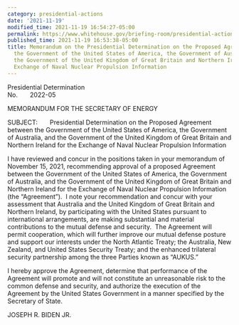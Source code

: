 ```yaml
---
category: presidential-actions
date: '2021-11-19'
modified_time: 2021-11-19 16:54:27-05:00
permalink: https://www.whitehouse.gov/briefing-room/presidential-actions/2021/11/19/a-memorandum-on-the-presidential-determination-on-the-proposed-agreement-between-the-government-of-the-united-states-of-america-the-government-of-australia-and-the-government-of-the-united-kingdom-o/
published_time: 2021-11-19 16:53:38-05:00
title: Memorandum on the Presidential Determination on the Proposed Agreement between
  the Government of the United States of America, the Government of Australia, and
  the Government of the United Kingdom of Great Britain and Northern Ireland for the
  Exchange of Naval Nuclear Propulsion Information
---
```

 
Presidential Determination  
No.       2022-05          

MEMORANDUM FOR THE SECRETARY OF ENERGY  
  
SUBJECT:       Presidential Determination on the Proposed Agreement
between the Government of the United States of America, the Government
of Australia, and the Government of the United Kingdom of Great Britain
and Northern Ireland for the Exchange of Naval Nuclear Propulsion
Information  
  
I have reviewed and concur in the positions taken in your memorandum of
November 15, 2021, recommending approval of a proposed Agreement between
the Government of the United States of America, the Government of
Australia, and the Government of the United Kingdom of Great Britain and
Northern Ireland for the Exchange of Naval Nuclear Propulsion
Information (the “Agreement”).  I note your recommendation and concur
with your assessment that Australia and the United Kingdom of Great
Britain and Northern Ireland, by participating with the United States
pursuant to international arrangements, are making substantial and
material contributions to the mutual defense and security.  The
Agreement will permit cooperation, which will further improve our mutual
defense posture and support our interests under the North Atlantic
Treaty; the Australia, New Zealand, and United States Security Treaty;
and the enhanced trilateral security partnership among the three Parties
known as “AUKUS.”   
  
I hereby approve the Agreement, determine that performance of the
Agreement will promote and will not constitute an unreasonable risk to
the common defense and security, and authorize the execution of the
Agreement by the United States Government in a manner specified by the
Secretary of State.

JOSEPH R. BIDEN JR.
